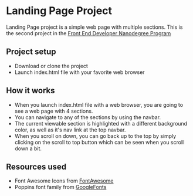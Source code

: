 # Landing Page Project

Landing Page project is a simple web page with multiple sections.
This is the second project in the [Front End Developer Nanodegree Program](https://www.udacity.com/course/front-end-web-developer-nanodegree--nd0011)

## Project setup

- Download or clone the project
- Launch index.html file with your favorite web browser

## How it works

- When you launch index.html file with a web browser, you are going to see a web page with 4 sections.
- You can navigate to any of the sections by using the navbar.
- The current viewable section is highlighted with a different background color, as well as it's nav link at the top navbar.
- When you scroll on down, you can go back up to the top by simply clicking on the scroll to top button which can be seen when you scroll down a bit.

## Resources used

- Font Awesome Icons from [FontAwesome](https://fontawesome.com/)
- Poppins font family from [GoogleFonts](https://fonts.google.com/)
